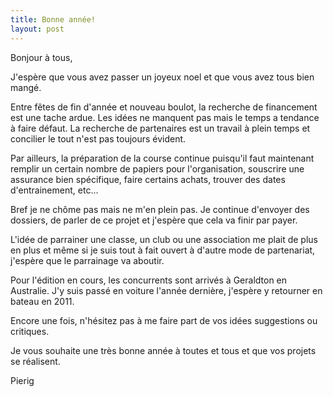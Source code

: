 ```yaml
---
title: Bonne année!
layout: post
---
```


Bonjour à tous,

J'espère que vous avez passer un joyeux noel et que vous avez tous bien mangé.

Entre fêtes de fin d'année et nouveau boulot, la recherche de financement est une tache ardue. Les idées ne manquent pas mais le temps a tendance à faire défaut. La recherche de partenaires est un travail à plein temps et concilier le tout n'est pas toujours évident.

Par ailleurs, la préparation de la course continue puisqu'il faut maintenant remplir un certain nombre de papiers pour l'organisation, souscrire une assurance bien spécifique, faire certains achats, trouver des dates d'entrainement, etc...

Bref je ne chôme pas mais ne m'en plein pas. Je continue d'envoyer des dossiers, de parler de ce projet et j'espère que cela va finir par payer.

L'idée de parrainer une classe, un club ou une association me plait de plus en plus et même si je suis tout à fait ouvert à d'autre mode de partenariat, j'espère que le parrainage va aboutir.

Pour l'édition en cours, les concurrents sont arrivés à Geraldton en Australie. J'y suis passé en voiture l'année dernière, j'espère y retourner en bateau en 2011.

Encore une fois, n'hésitez pas à me faire part de vos idées suggestions ou critiques.

Je vous souhaite une très bonne année à toutes et tous et que vos projets se réalisent.

Pierig
